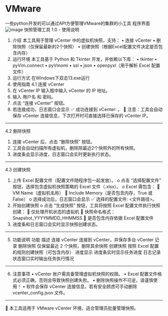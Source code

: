# VMware
一些python开发的可以通过API方便管理VMware的集群的小工具
程序界面
![image](https://github.com/user-attachments/assets/9b5c596e-9e19-4eeb-80d1-b08f0ae6c00a)
快照管理工具 1.0 - 使用说明
1. 介绍
本工具用于管理 vCenter 中的虚拟机快照，支持：
•	连接 vCenter
•	删除快照（仅保留最新的2个快照）
•	创建快照（根据Excel配置文件决定是否包含内存）
2. 运行环境
本工具基于 Python 和 Tkinter 开发，并依赖以下库：
•	tkinter
•	pyVim.connect
•	pyVmomi
•	ssl
•	json
•	openpyxl（用于解析 Excel 配置文件）
3. 运行方式
在Windows下双击13.exe运行
4. 使用指南
4.1 连接 vCenter
1.	在 vCenter IP 输入框中输入 vCenter 的 IP 地址。
2.	输入 用户名 和 密码。
3.	点击 “连接 vCenter” 按钮。
4.	若连接成功，日志窗口会显示 ✅ 成功连接到 vCenter: <IP>。
📌 注意：工具会自动保存 vCenter 连接信息，下次打开时可直接选择已保存的 vCenter IP。
________________________________________
4.2 删除快照
1.	连接 vCenter 后，点击 “删除快照” 按钮。
2.	工具会自动扫描所有虚拟机，删除除最近2个快照外的所有快照。
3.	进度条会显示进度，日志窗口会实时更新执行状态。
________________________________________
4.3 创建快照
1.	上传 Excel 配置文件（配置文件随程序包一起发放）。
o	点击 “选择配置文件” 按钮，选择包含虚拟机快照策略的 Excel 文件（.xlsx）。
o	Excel 需包含： 
	VM Name（虚拟机名称）
	Include Memory（是否包含内存，True 或 False）
o	选择成功后，日志窗口会显示 ✅ 选择的配置文件: <文件路径>。
2.	开始创建快照
o	点击 “生成快照” 按钮，工具将按照 Excel 配置文件执行快照创建： 
	仅处理开机状态的虚拟机
	快照命名格式：Snapshot_YYYYMMDD_HHMMSS
	是否包含内存依据 Excel 配置文件
3.	进度条和日志窗口会实时显示快照创建状态。
________________________________________
5. 功能说明
功能	描述
连接 vCenter	连接到 vCenter，并保存多台 vCenter 记录
删除快照	仅保留最近 2 个快照，删除其余快照
创建快照	按照 Excel 配置的规则创建快照（可包含内存）
进度显示	进度条实时显示任务进度
日志记录	状态窗口实时输出任务执行情况
________________________________________
6. 注意事项
•	vCenter 账户需具备管理虚拟机快照的权限。
•	Excel 配置文件格式必须正确，否则会导致快照创建失败。
•	删除快照操作不可逆，请谨慎使用！
•	软件会保存 vCenter 连接信息，若有安全顾虑可手动删除 vcenter_config.json 文件。
________________________________________
📌 本工具适用于 VMware vCenter 环境，适合管理员批量管理快照。
